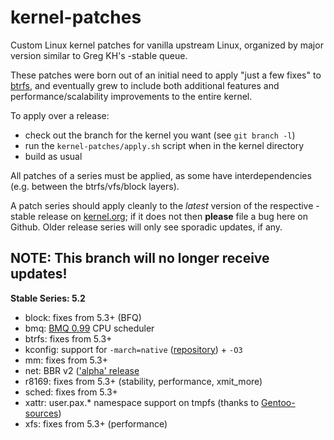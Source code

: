 kernel-patches
==============

Custom Linux kernel patches for vanilla upstream Linux, organized by major
version similar to Greg KH's -stable queue.

These patches were born out of an initial need to apply "just a few fixes"
to [btrfs](https://btrfs.wiki.kernel.org/), and eventually grew to include both
additional features and performance/scalability improvements to the entire kernel.

To apply over a release:

- check out the branch for the kernel you want (see `git branch -l`)
- run the `kernel-patches/apply.sh` script when in the kernel directory
- build as usual

All patches of a series must be applied, as some have interdependencies
(e.g. between the btrfs/vfs/block layers).

A patch series should apply cleanly to the *latest* version of the respective -stable
release on [kernel.org](https://www.kernel.org/); if it does not then **please** file
a bug here on Github. Older release series will only see sporadic updates, if any.

**NOTE:** This branch will no longer receive updates!
-----------------------------------------------------

**Stable Series: 5.2**

- block: fixes from 5.3+ (BFQ)
- bmq: [BMQ 0.99](https://cchalpha.blogspot.com/2019/08/bmq-099-release.html) CPU scheduler
- btrfs: fixes from 5.3+
- kconfig: support for `-march=native` ([repository](https://github.com/graysky2/kernel_gcc_patch)) + `-O3`
- mm: fixes from 5.3+
- net: BBR v2 (['alpha' release](https://groups.google.com/forum/?hl=en#!topic/bbr-dev/_ydL31oYnoI)
- r8169: fixes from 5.3+ (stability, performance, xmit_more)
- sched: fixes from 5.3+
- xattr: user.pax.* namespace support on tmpfs (thanks to [Gentoo-sources](https://gitweb.gentoo.org/proj/linux-patches.git/))
- xfs: fixes from 5.3+ (performance)

